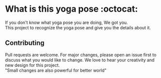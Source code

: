 # What is this yoga pose :octocat: 
If you don't know what yoga pose you are doing, We got you.<br>This project to recognize the yoga pose and give you the details about it.



## Contributing 
Pull requests are welcome. For major changes, please open an issue first to discuss what you would like to change.
We love to hear your creativity and new design for this project.<br>
"Small changes are also powerful for better world"

